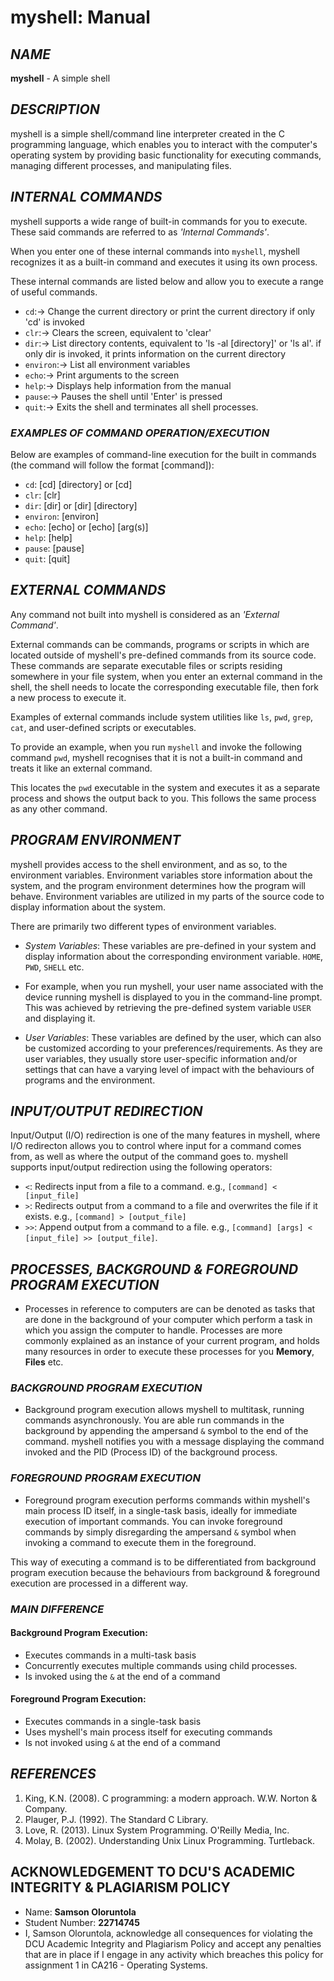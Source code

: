 # myshell: Manual


## *NAME*

**myshell** - A simple shell 


## *DESCRIPTION*

myshell is a simple shell/command line interpreter created in the C programming language, which enables you to interact with the computer's operating system by providing basic functionality for executing commands, managing different processes, and manipulating files. 


## *INTERNAL COMMANDS*

myshell supports a wide range of built-in commands for you to execute. These said commands are referred to as *'Internal Commands'*. 

When you enter one of these internal commands into `myshell`, myshell recognizes it as a built-in command and executes it using its own process. 

These internal commands are listed below and allow you to execute a range of useful commands.

* `cd`:-> Change the current directory or print the current directory if only 'cd' is invoked
*  `clr`:-> Clears the screen, equivalent to 'clear'
* `dir`:-> List directory contents, equivalent to 'ls -al [directory]' or 'ls al'. if only dir is invoked, it prints information on the current directory
* `environ`:-> List all environment variables
* `echo`:-> Print arguments to the screen
* `help`:-> Displays help information from the manual
* `pause`:-> Pauses the shell until 'Enter' is pressed
* `quit`:-> Exits the shell and terminates all shell processes.


### *EXAMPLES OF COMMAND OPERATION/EXECUTION*

Below are examples of command-line execution for the built in commands (the command will follow the format [command]):

- `cd`:  [cd] [directory] or [cd]
- `clr`: [clr]
- `dir`: [dir] or [dir] [directory]
- `environ`: [environ]
- `echo`: [echo] or [echo] [arg(s)]
- `help`: [help]
- `pause`: [pause]
- `quit`: [quit]


## *EXTERNAL COMMANDS*

Any command not built into myshell is considered as an *'External Command'*.

External commands can be commands, programs or scripts in which are located outside of myshell's pre-defined commands from its source code. These commands are separate executable files or scripts residing somewhere in your file system, when you enter an external command in the shell, the shell needs to locate the corresponding executable file, then fork a new process to execute it. 

Examples of external commands include system utilities like `ls`, `pwd`, `grep`, `cat`, and user-defined scripts or executables.

To provide an example, when you run `myshell` and invoke the following command `pwd`, myshell recognises that it is not a built-in command and treats it like an external command. 

This locates the `pwd` executable in the system and executes it as a separate process and shows the output back to you. This follows the same process as any other command.

## *PROGRAM ENVIRONMENT*

myshell provides access to the shell environment, and as so, to the environment variables. Environment variables store information about the system, and the program environment determines how the program will behave. Environment variables are utilized in my parts of the source code to display information about the system.

There are primarily two different types of environment variables.

* *System Variables*: These variables are pre-defined in your system and display information about the corresponding environment variable. `HOME`, `PWD`, `SHELL` etc.

- For example, when you run myshell, your user name associated with the device running myshell is displayed to you in the command-line prompt. This was achieved by retrieving the pre-defined system variable `USER` and displaying it.

* *User Variables*: These variables are defined by the user, which can also be customized according to your preferences/requirements. As they are user variables, they usually store user-specific information and/or settings that can have a varying level of impact with the behaviours of programs and the environment.

## *INPUT/OUTPUT REDIRECTION*

Input/Output (I/O) redirection is one of the many features in myshell, where I/O redirecton allows you to control where input for a command comes from, as well as where the output of the command goes to. myshell supports input/output redirection using the following operators:

* `<`: Redirects input from a file to a command. e.g., `[command] < [input_file]`
* `>`: Redirects output from a command to a file and overwrites the file if it exists. e.g., `[command] > [output_file]`
* `>>`: Append output from a command to a file. e.g., `[command] [args] < [input_file] >> [output_file]`.


## *PROCESSES, BACKGROUND & FOREGROUND PROGRAM EXECUTION*

* Processes in reference to computers are can be denoted as tasks that are done in the background of your computer which perform a task in which you assign the computer to handle. Processes are more commonly explained as an instance of your current program, and holds many resources in order to execute these processes for you **Memory**, **Files** etc.

### *BACKGROUND PROGRAM EXECUTION*
       
* Background program execution allows myshell to multitask, running commands asynchronously. You are able run commands in the background by appending the ampersand `&` symbol to the end of the command. myshell notifies you with a message displaying the command invoked and the PID (Process ID) of the background process.


### *FOREGROUND PROGRAM EXECUTION*

* Foreground program execution performs commands within myshell's main process ID itself, in a single-task basis, ideally for immediate execution of important commands. You can invoke foreground commands by simply disregarding the ampersand `&` symbol when invoking a command to execute them in the foreground. 

This way of executing a command is to be differentiated from background program execution because the behaviours from background & foreground execution are processed in a different way.


### *MAIN DIFFERENCE*
       

#### **Background Program Execution**: 

- Executes commands in a multi-task basis 
- Concurrently executes multiple commands using child processes.
- Is invoked using the `&` at the end of a command


#### **Foreground Program Execution**: 

- Executes commands in a single-task basis
- Uses myshell's main process itself for executing commands
- Is not invoked using `&` at the end of a command


## *REFERENCES*

1. King, K.N. (2008). C programming: a modern approach. W.W. Norton & Company.
2. Plauger, P.J. (1992). The Standard C Library.
3. Love, R. (2013). Linux System Programming. O'Reilly Media, Inc.
4. Molay, B. (2002). Understanding Unix Linux Programming. Turtleback.


## **ACKNOWLEDGEMENT TO DCU'S ACADEMIC INTEGRITY & PLAGIARISM POLICY**

- Name: **Samson Oloruntola**
- Student Number: **22714745**
- I, Samson Oloruntola, acknowledge all consequences for violating the DCU Academic Integrity and Plagiarism Policy and accept any penalties that are in place if I engage in any activity which breaches this policy for assignment 1 in CA216 - Operating Systems.
